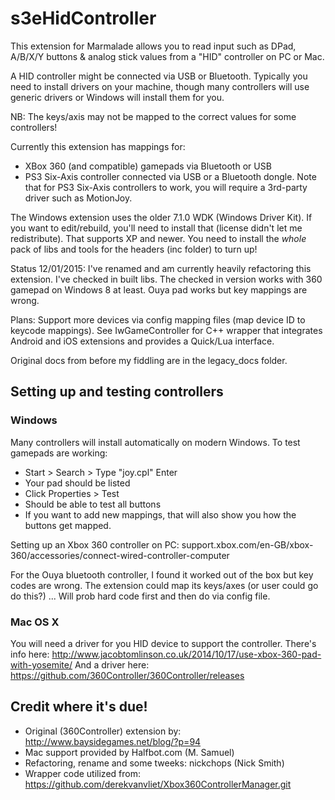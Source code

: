 s3eHidController
================
This extension for Marmalade allows you to read input such as DPad, A/B/X/Y
buttons & analog stick values from a "HID" controller on PC or Mac.

A HID controller might be connected via USB or Bluetooth.
Typically you need to install drivers on your machine, though many controllers
will use generic drivers or Windows will install them for you.

NB: The keys/axis may not be mapped to the correct values for some controllers!

Currently this extension has mappings for:

- XBox 360 (and compatible) gamepads via Bluetooth or USB
- PS3 Six-Axis controller connected via USB or a Bluetooth dongle. Note that
  for PS3 Six-Axis controllers to work, you will require a 3rd-party driver
  such as MotionJoy.

The Windows extension uses the older 7.1.0 WDK (Windows Driver Kit). If you
want to edit/rebuild, you'll need to install that (license didn't let me
redistribute). That supports XP and newer. You need to install the *whole*
pack of libs and tools for the headers (inc folder) to turn up!

Status 12/01/2015: I've renamed and am currently heavily refactoring this
extension. I've checked in built libs. The checked in version works with
360 gamepad on Windows 8 at least. Ouya pad works but key mappings are wrong.

Plans: Support more devices via config mapping files (map device ID to keycode
mappings). See IwGameController for C++ wrapper that integrates Android and iOS
extensions and provides a Quick/Lua interface.

Original docs from before my fiddling are in the legacy_docs folder.

  
Setting up and testing controllers
----------------------------------

### Windows

Many controllers will install automatically on modern Windows.
To test gamepads are working:

- Start > Search > Type "joy.cpl" Enter
- Your pad should be listed
- Click Properties > Test
- Should be able to test all buttons
- If you want to add new mappings, that will also show you how the buttons get
  mapped.

Setting up an Xbox 360 controller on PC:
support.xbox.com/en-GB/xbox-360/accessories/connect-wired-controller-computer

For the Ouya bluetooth controller, I found it worked out of the box but key
codes are wrong. The extension could map its keys/axes (or user could go do this?)
... Will prob hard code first and then do via config file.

### Mac OS X

You will need a driver for you HID device to support the controller.
There's info here: http://www.jacobtomlinson.co.uk/2014/10/17/use-xbox-360-pad-with-yosemite/
And a driver here: https://github.com/360Controller/360Controller/releases


Credit where it's due!
----------------------

- Original (360Controller) extension by: http://www.baysidegames.net/blog/?p=94
- Mac support provided by Halfbot.com (M. Samuel)
- Refactoring, rename and some tweeks: nickchops (Nick Smith)
- Wrapper code utilized from: https://github.com/derekvanvliet/Xbox360ControllerManager.git

